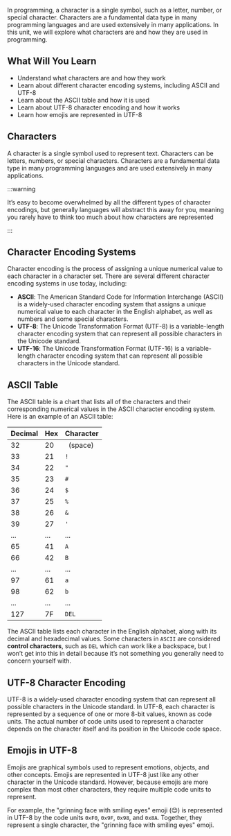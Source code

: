 In programming, a character is a single symbol, such as a letter, number, or special character. Characters are a fundamental data type in many programming languages and are used extensively in many applications. In this unit, we will explore what characters are and how they are used in programming.

## What Will You Learn

- Understand what characters are and how they work
- Learn about different character encoding systems, including ASCII and UTF-8
- Learn about the ASCII table and how it is used
- Learn about UTF-8 character encoding and how it works
- Learn how emojis are represented in UTF-8

## Characters

A character is a single symbol used to represent text. Characters can be letters, numbers, or special characters. Characters are a fundamental data type in many programming languages and are used extensively in many applications.

:::warning

It’s easy to become overwhelmed by all the different types of character encodings, but generally languages will abstract this away for you, meaning you rarely have to think too much about how characters are represented

:::

## Character Encoding Systems

Character encoding is the process of assigning a unique numerical value to each character in a character set. There are several different character encoding systems in use today, including:

- **ASCII**: The American Standard Code for Information Interchange (ASCII) is a widely-used character encoding system that assigns a unique numerical value to each character in the English alphabet, as well as numbers and some special characters.
- **UTF-8**: The Unicode Transformation Format (UTF-8) is a variable-length character encoding system that can represent all possible characters in the Unicode standard.
- **UTF-16**: The Unicode Transformation Format (UTF-16) is a variable-length character encoding system that can represent all possible characters in the Unicode standard.

## ASCII Table

The ASCII table is a chart that lists all of the characters and their corresponding numerical values in the ASCII character encoding system. Here is an example of an ASCII table:

| Decimal | Hex | Character |
| --- | --- | --- |
| 32 | 20 | ` `(space) |
| 33 | 21 | `!` |
| 34 | 22 | `"` |
| 35 | 23 | `#` |
| 36 | 24 | `$` |
| 37 | 25 | `%` |
| 38 | 26 | `&` |
| 39 | 27 | `'` |
| ... | ... | ... |
| 65 | 41 | `A` |
| 66 | 42 | `B` |
| ... | ... | ... |
| 97 | 61 | `a` |
| 98 | 62 | `b` |
| ... | ... | ... |
| 127 | 7F | `DEL` |

The ASCII table lists each character in the English alphabet, along with its decimal and hexadecimal values. Some characters in `ASCII` are considered **control characters**, such as `DEL` which can work like a backspace, but I won’t get into this in detail because it’s not something you generally need to concern yourself with.

## UTF-8 Character Encoding

UTF-8 is a widely-used character encoding system that can represent all possible characters in the Unicode standard. In UTF-8, each character is represented by a sequence of one or more 8-bit values, known as code units. The actual number of code units used to represent a character depends on the character itself and its position in the Unicode code space.

## Emojis in UTF-8

Emojis are graphical symbols used to represent emotions, objects, and other concepts. Emojis are represented in UTF-8 just like any other character in the Unicode standard. However, because emojis are more complex than most other characters, they require multiple code units to represent.

For example, the "grinning face with smiling eyes" emoji (😊) is represented in UTF-8 by the code units `0xF0`, `0x9F`, `0x98`, and `0x8A`. Together, they represent a single character, the "grinning face with smiling eyes" emoji.
